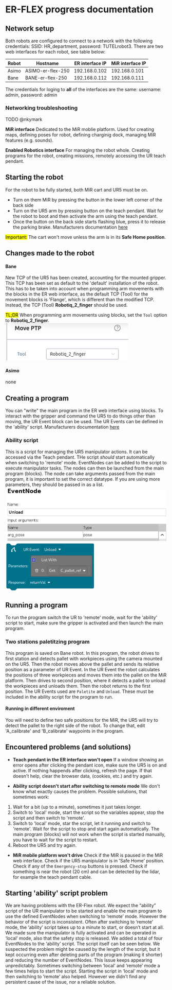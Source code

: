 # ER-FLEX progress documentation
## Network setup
Both robots  are configured to connect to a network with the following credentials: SSID: HR_department, password: TUTELrobot3.
There are two web interfaces for each robot, see table below:

| Robot | Hostname | ER interface IP | MiR interface IP |
| - | - | - | - |
| Asimo | ASIMO-er-flex-250 | 192.168.0.102 | 192.168.0.101 |
| Bane | BANE-er-flex-250 | 192.168.0.112 | 192.168.0.111 |

The credentials for loging to **all** of the interfaces are the same: username: admin, password: admin 

### Networking troubleshooting
TODO @nkymark

**MiR interface**
Dedicated to the MiR moblie platform. Used for creating maps, defining poses for robot, defining charginig dock, managing MiR features (e.g. sounds).

**Enabled Robotics interface**
For managing the robot whole. Creating programs for the robot, creating missions, remotely accessing the UR teach pendant.

## Starting the robot
For the robot to be fully started, both MiR cart and UR5 must be on.
- Turn on them MiR by pressing the button in the lower left corner of the back side
- Turn on the UR5 arm by pressing button on the teach pendant. Wait for the robot to boot and then activate the arm using the teach pendant.
- Once the button on the back side starts flashing blue, press it to release the parking brake.
Manufacturers documentation [here](original_documentation/3.1.0-er-flex-250-user-manual.pdf)

<mark>Important:</mark> The cart won't move unless the arm is in its **Safe Home position**. 

## Changes made to the robot
#### Bane
New TCP of the UR5 has been created, accounting for the mounted gripper. This TCP has been set as default to the 'default' installation of the robot. This has to be taken into account when programming arm movements with the blocks in the ER web interface, as the default TCP (Tool) for the movement blocks is 'Flange', which is different than the modified TCP. Instead, the TCP (Tool) **Robotiq_2_finger** should be used.

<mark>TL;DR</mark> When programming arm movements using blocks, set the ``Tool`` option to **Robotiq_2_finger**.
![alt text](resource/set_tool.png)

#### Asimo
none

## Creating a program
You can "write" the main program in the ER web interface using blocks. To interact with the gripper and command the UR5 to do things other than moving, the UR Event block can be used. The UR Events can be defined in the 'ability' script. Manufacturers documentation [here](original_documentation/ability-2.14.0-user-docs.pdf)

### Ability script
This is a script for managing the UR5 manipulator actions. It can be accessed via the Teach pendant. THe script *should* start automatically when switching to 'remote' mode.
EventNodes can be added to the script to execute manipulator tasks. The nodes can then be launched from the main program (blocks). The node can take arguments passed from the main program, it is important to set the correct datatype. If you are using more parameters, they should be passed in as a list.
![alt text](resource/event_node_params.png) ![alt text](resource/event_node_block.png)

## Running a program
To run the program switch the UR to 'remote' mode, wait for the 'ability' script to start, make sure the gripper is activated and then launch the main program.

### Two stations paletitzing program
This program is saved on Bane robot.
In this program, the robot drives to first station and detects pallet with workpieces using the camera mounted on the UR5. Then the robot moves above the pallet and sends its relative position as a parameter of UR Event. In the UR Event the robot calculates the positions of three workpieces and moves them into the pallet on the MiR platform. Then drives to second position, where it detects a pallet to unload the workpieces and unloads them. Then the robot returns to the first position. The UR Events used are  ``Paletite`` and ``Unload``. These must be included in the ability script for the program to run.

#### Running in different enviroment
You will need to define two safe positions for the MiR, the UR5 will try to detect the pallet to the right side of the robot. To change that, edit 'A_calibrate' and 'B_calibrate' waypoints in the program.



## Encountered problems (and solutions)
- **Teach pendant in the ER interface won't open** If a window showing an error opens after clicking the pendant icon, make sure the UR5 is on and active. If nothing happends after clicking, refresh the page. If that doesn't help, clear the browser data, (cookies, etc.) and try again.

- **Ability script doesn't start after switching to remote mode** 
We don't know what exactly causes the problem. Possible solutions, that sometimes work: 
1. Wait for a bit (up to a minute), sometimes it just takes longer.
2. Switch to 'local' mode, start the script so the variables appear, stop the script and then switch to 'remote'.
3. Switch to 'local' mode, star the script, let it running and switch to 'remote'. Wait for the script to stop and start again automatically. The main program (blocks) will not work when the script is started manually, you have to wait for the script to restart.
4. Reboot the UR5 and try again.

- **MiR mobile platform won't drive** Check if the MiR is paused in the MiR web interface. Check if the UR5 manipiulator is in 'Safe Home' position. Check if any of the ``Emergency-stop`` buttons is pressed. Check if something is near the robot (20 cm) and can be detected by the lidar, for example the teach pendant cable.

##  Starting 'ability' script problem
We are having problems with the ER-Flex robot. We expect the “ability” script of the UR manipulator to be started and enable the main program to use the defined EventNodes when switching to ‘remote’ mode. However the behavior of the script is inconsistent. Often after switching to ‘remote’ mode, the ‘ability’ script takes up to a minute to start, or doesn’t start at all.
We made sure the manipulator is fully activated and can be operated in ‘local’ mode, also that the safety stop is released.
We added a total of four EventNodes to the ‘ability’ script. The script itself can be seen below.
We suspected the problem might be caused by the length of the script, but it kept occurring even after deleting parts of the program (making it shorter) and reducing the number of EventNodes.
This Issue keeps appearing unpredictably. Sometimes switching between ‘local’ and ‘remote’ mode a few times helps to start the script. Starting the script in ‘local’ mode and then switching to ‘remote’ also helped.
However we didn’t find any persistent cause of the issue, nor a reliable solution.
